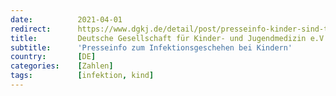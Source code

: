 ```yaml
---
date:          2021-04-01
redirect:      https://www.dgkj.de/detail/post/presseinfo-kinder-sind-teil-des-sars-cov-2-infektionsgeschehens-zahlen-steigen-aber-nicht-ueberproportional
title:         Deutsche Gesellschaft für Kinder- und Jugendmedizin e.V.
subtitle:      'Presseinfo zum Infektionsgeschehen bei Kindern'
country:       [DE]
categories:    [Zahlen]
tags:          [infektion, kind]
---
```

